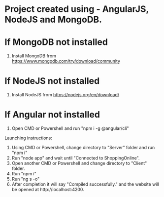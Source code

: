 # Project created using - AngularJS, NodeJS and MongoDB.

# If MongoDB not installed
1. Install MongoDB from https://www.mongodb.com/try/download/community

# If NodeJS not installed
1. Install NodeJS from https://nodejs.org/en/download/

# If Angular not installed
1. Open CMD or Powershell and run "npm i -g @angular/cli" 

Launching instructions:

1. Using CMD or Powershell, change directory to "Server" folder and run "npm i"
2. Run "node app" and wait until "Connected to ShoppingOnline".
3. Open another CMD or Powershell and change directory to "Client" folder.
4. Run "npm i"
5. Run "ng s -o"
6. After completion it will say "Compiled successfully." and the website will be opened at http://localhost:4200.

